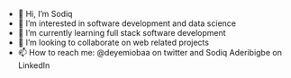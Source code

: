 - 👋 Hi, I’m Sodiq
- 👀 I’m interested in software development and data science
- 🌱 I’m currently learning full stack software development
- 💞️ I’m looking to collaborate on web related projects
- 📫 How to reach me: @deyemiobaa on twitter and Sodiq Aderibigbe on LinkedIn

<!---
deyemiobaa/deyemiobaa is a ✨ special ✨ repository because its `README.md` (this file) appears on your GitHub profile.
You can click the Preview link to take a look at your changes.
--->
